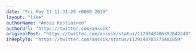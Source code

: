 ```yaml
---
date: "Fri May 17 11:31:28 +0000 2019"
layout: "like"
authorName: "Anssi Kostiainen"
authorUrl: "https://twitter.com/anssik"
originalPost: "https://twitter.com/anssik/status/1129348706392842240"
inReplyTo: "https://twitter.com/anssik/status/1129348703775481859"
---
```

